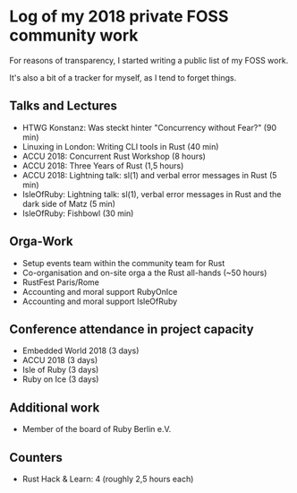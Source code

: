 # Log of my 2018 private FOSS community work

For reasons of transparency, I started writing a public list of my FOSS work.

It's also a bit of a tracker for myself, as I tend to forget things.

## Talks and Lectures

* HTWG Konstanz: Was steckt hinter "Concurrency without Fear?" (90 min)
* Linuxing in London: Writing CLI tools in Rust (40 min)
* ACCU 2018: Concurrent Rust Workshop (8 hours)
* ACCU 2018: Three Years of Rust (1,5 hours)
* ACCU 2018: Lightning talk: sl(1) and verbal error messages in Rust (5 min)
* IsleOfRuby: Lightning talk: sl(1), verbal error messages in Rust and the dark side of Matz (5 min)
* IsleOfRuby: Fishbowl (30 min)

## Orga-Work

* Setup events team within the community team for Rust
* Co-organisation and on-site orga a the Rust all-hands (~50 hours)
* RustFest Paris/Rome
* Accounting and moral support RubyOnIce
* Accounting and moral support IsleOfRuby

## Conference attendance in project capacity

* Embedded World 2018 (3 days)
* ACCU 2018 (3 days)
* Isle of Ruby (3 days)
* Ruby on Ice (3 days)

## Additional work

* Member of the board of Ruby Berlin e.V.

## Counters

* Rust Hack & Learn: 4 (roughly 2,5 hours each)
